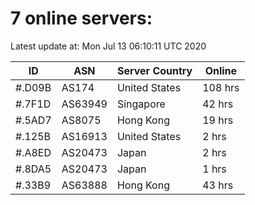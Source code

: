# 7 online servers:

Latest update at: Mon Jul 13 06:10:11 UTC 2020

| ID | ASN | Server Country | Online |
| -- | --- | -------------- | ------ |
| #.D09B | AS174 | United States | 108 hrs |
| #.7F1D | AS63949 | Singapore | 42 hrs |
| #.5AD7 | AS8075 | Hong Kong | 19 hrs |
| #.125B | AS16913 | United States | 2 hrs |
| #.A8ED | AS20473 | Japan | 2 hrs |
| #.8DA5 | AS20473 | Japan | 1 hrs |
| #.33B9 | AS63888 | Hong Kong | 43 hrs |


